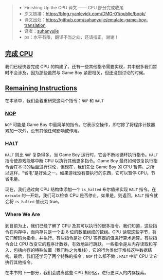 >* Finishing Up the CPU 译文 —— CPU 部分完成收尾
>* 原文链接：https://blog.ryanlevick.com/DMG-01/public/book/
>* 译文出处：https://github.com/suhanyujie/emulate-game-boy-translation
>* 译者：[suhanyujie](https://github.com/suhanyujie)
>* ps：水平有限，翻译不当之处，还请指正，谢谢！

## [完成 CPU](#finishing-up-the-cpu)

我们已经快要完成 CPU 的构建了。还有一些其他指令需要实现，其中很多我们暂时不会涉及，因为那些虽然与 Game Boy 紧密相关，但还没到讨论的时候。

## [Remaining Instructions](#remaining-instructions)

在本章中，我们会着重研究这两个指令：`NOP` 和 `HALT`

### [NOP](#nop)

`NOP` 可能是 Game Boy 中最简单的指令。它表示空操作，即它除了将程序计数器累加一次外，没有其他任何影响或作用。

### HALT

`HALT` 则比 `NOP` 复杂得多。当 Game Boy 运行时，它会不断地循环执行指令。`HALT` 指令使游戏能够中断 CPU 以执行其他更多指令。Game Boy 最终如何恢复执行指令会在本书的后面进行讨论，但现在，我们先让 Game Boy 的 CPU 暂停。之所以这样，“省电”是好处之一。如果游戏没有要执行的东西，它可以暂停 CPU，节省电量。

现在，我们通过向 CPU 结构体添加一个 `is_halted` 布尔值来实现 `HALT` 指令。在 `execute` 的一开始，我们可以检查 CPU 是否停止，如果是，则返回。`HALT` 指令就会将 `is_halted` 值设为 true。

### Where We Are

到目前为止，我们已经了解了 CPU 及其可以执行的很多指令。我们知道，这些指令在内存中，而内存只是一个由 8 位的数值组成的数组。CPU 读取这些字节，将它们解码为指令，并执行。有些指令是对 CPU 寄存器的值进行算术运算。有些指令会让 CPU 改变它的程序计数器，有效地进行跳跃。一些指令是从内存读取和写入，包括内存的特殊位置（我们称之为堆栈），它的行为类似于堆栈这种数据结构。最后，我们还学习了两个特殊的指令：`NOP` 什么都不做；`HALT` 中断 CPU 让它执行其他指令。

在本书的下一部分，我们会脱离这些 CPU 知识区，进行更深入的内存探索。
